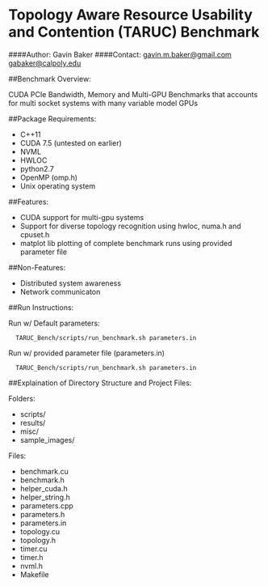 # Topology Aware Resource Usability and Contention (TARUC) Benchmark

####Author: Gavin Baker
####Contact:
            gavin.m.baker@gmail.com
            gabaker@calpoly.edu

##Benchmark Overview:

CUDA PCIe Bandwidth, Memory and Multi-GPU Benchmarks that accounts for multi socket systems with many variable model GPUs


##Package Requirements:

- C++11
- CUDA 7.5 (untested on earlier)
- NVML
- HWLOC
- python2.7
- OpenMP (omp.h)
- Unix operating system

##Features:
- CUDA support for multi-gpu systems
- Support for diverse topology recognition using hwloc, numa.h and cpuset.h 
- matplot lib plotting of complete benchmark runs using provided parameter file

##Non-Features:
- Distributed system awareness
- Network communicaton

##Run Instructions:

Run w/ Default parameters:

      TARUC_Bench/scripts/run_benchmark.sh parameters.in

Run w/ provided parameter file (parameters.in)

      TARUC_Bench/scripts/run_benchmark.sh parameters.in

##Explaination of Directory Structure and Project Files:

Folders:

- scripts/
- results/
- misc/
- sample_images/

Files:

- benchmark.cu
- benchmark.h
- helper_cuda.h
- helper_string.h
- parameters.cpp
- parameters.h
- parameters.in
- topology.cu
- topology.h
- timer.cu
- timer.h
- nvml.h
- Makefile
